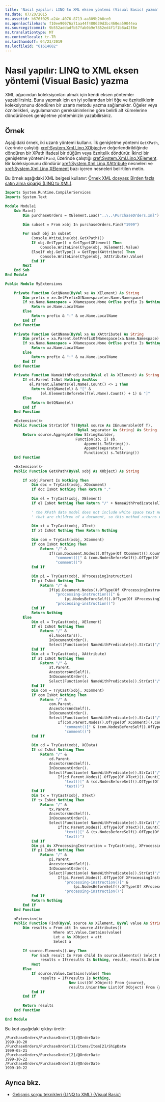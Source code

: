 ```yaml
---
title: 'Nasıl yapılır: LINQ to XML eksen yöntemi (Visual Basic) yazma'
ms.date: 07/20/2015
ms.assetid: b676f025-a24c-4076-8713-aa809b2b8ce0
ms.openlocfilehash: f10ee90076a71aa44f480639d3bc460ea59044ea
ms.sourcegitcommit: 9b552addadfb57fab0b9e7852ed4f1f1b8a42f8e
ms.translationtype: MT
ms.contentlocale: tr-TR
ms.lasthandoff: 04/23/2019
ms.locfileid: "61614602"
---
```

# <a name="how-to-write-a-linq-to-xml-axis-method-visual-basic"></a>Nasıl yapılır: LINQ to XML eksen yöntemi (Visual Basic) yazma
XML ağacından koleksiyonları almak için kendi eksen yöntemler yazabilirsiniz. Bunu yapmak için en iyi yollarından biri öğe ve özniteliklerin koleksiyonunu döndüren bir uzantı metodu yazma sağlamaktır. Öğeler veya öznitelikleri, uygulamanızın gereksinimlerine göre belirli alt kümelerine döndürülecek genişletme yönteminizin yazabilirsiniz.  
  
## <a name="example"></a>Örnek  
 Aşağıdaki örnek, iki uzantı yöntemi kullanır. İlk genişletme yöntemi `GetXPath`, üzerinde çalıştığı <xref:System.Xml.Linq.XObject>ve değerlendirildiğinde döndüren bir XPath ifadesi bir düğüm veya öznitelik döndürür. İkinci bir genişletme yöntemi `Find`, üzerinde çalıştığı <xref:System.Xml.Linq.XElement>. Bir koleksiyonunu döndürür <xref:System.Xml.Linq.XAttribute> nesneleri ve <xref:System.Xml.Linq.XElement> bazı içeren nesneleri belirtilen metin.  
  
 Bu örnek aşağıdaki XML belgesi kullanır: [Örnek XML dosyası: Birden fazla satın alma siparişi (LINQ to XML)](../../../../visual-basic/programming-guide/concepts/linq/sample-xml-file-multiple-purchase-orders-linq-to-xml.md).  
  
```vb  
Imports System.Runtime.CompilerServices  
Imports System.Text  
  
Module Module1  
    Sub Main()  
        Dim purchaseOrders = XElement.Load("..\..\PurchaseOrders.xml")  
  
        Dim subset = From xobj In purchaseOrders.Find("1999")  
  
        For Each obj In subset  
            Console.WriteLine(obj.GetXPath())  
            If obj.GetType() = GetType(XElement) Then  
                Console.WriteLine(CType(obj, XElement).Value)  
            ElseIf obj.GetType() = GetType(XAttribute) Then  
                Console.WriteLine(CType(obj, XAttribute).Value)  
            End If  
        Next  
    End Sub  
End Module  
  
Public Module MyExtensions  
  
    Private Function GetQName(ByVal xe As XElement) As String  
        Dim prefix = xe.GetPrefixOfNamespace(xe.Name.Namespace)  
        If xe.Name.Namespace = XNamespace.None OrElse prefix Is Nothing Then  
            Return xe.Name.LocalName  
        Else  
            Return prefix & ":" & xe.Name.LocalName  
        End If  
    End Function  
  
    Private Function GetQName(ByVal xa As XAttribute) As String  
        Dim prefix = xa.Parent.GetPrefixOfNamespace(xa.Name.Namespace)  
        If xa.Name.Namespace = XNamespace.None OrElse prefix Is Nothing Then  
            Return xa.Name.LocalName  
        Else  
            Return prefix & ":" & xa.Name.LocalName  
        End If  
    End Function  
  
    Private Function NameWithPredicate(ByVal el As XElement) As String  
        If el.Parent IsNot Nothing AndAlso  
           el.Parent.Elements(el.Name).Count() <> 1 Then  
            Return GetQName(el) & "[" &  
                (el.ElementsBeforeSelf(el.Name).Count() + 1) & "]"  
        Else  
            Return GetQName(el)  
        End If  
    End Function  
  
    <Extension()>  
    Public Function StrCat(Of T)(ByVal source As IEnumerable(Of T),  
                                 ByVal separator As String) As String  
        Return source.Aggregate(New StringBuilder,  
                                Function(sb, i) sb.  
                                    Append(i.ToString()).  
                                    Append(separator),  
                                    Function(s) s.ToString())  
    End Function  
  
    <Extension()>  
    Public Function GetXPath(ByVal xobj As XObject) As String  
  
        If xobj.Parent Is Nothing Then  
            Dim doc = TryCast(xobj, XDocument)  
            If doc IsNot Nothing Then Return "."  
  
            Dim el = TryCast(xobj, XElement)  
            If el IsNot Nothing Then Return "/" + NameWithPredicate(el)  
  
            ' the XPath data model does not include white space text nodes  
            ' that are children of a document, so this method returns null.  
  
            Dim xt = TryCast(xobj, XText)  
            If xt IsNot Nothing Then Return Nothing  
  
            Dim com = TryCast(xobj, XComment)  
            If com IsNot Nothing Then  
                Return "/" &  
                    If(com.Document.Nodes().OfType(Of XComment)().Count() <> 1,  
                       "comment()[" & (com.NodesBeforeSelf().OfType(Of XComment)().Count() + 1) & "]",  
                       "comment()")  
            End If  
  
            Dim pi = TryCast(xobj, XProcessingInstruction)  
            If pi IsNot Nothing Then  
                Return "/" &  
                    If(pi.Document.Nodes().OfType(Of XProcessingInstruction)().Count() <> 1,  
                       "processing-instruction()[" &  
                           (pi.NodesBeforeSelf().OfType(Of XProcessingInstruction)().Count() + 1) & "]",  
                       "processing-instruction()")  
            End If  
            Return Nothing  
        Else  
            Dim el = TryCast(xobj, XElement)  
            If el IsNot Nothing Then  
                Return "/" &  
                    el.Ancestors().  
                    InDocumentOrder().  
                    Select(Function(e) NameWithPredicate(e)).StrCat("/") & NameWithPredicate(el)  
            End If  
            Dim at = TryCast(xobj, XAttribute)  
            If at IsNot Nothing Then  
                Return "/" &  
                    at.Parent.  
                    AncestorsAndSelf().  
                    InDocumentOrder().  
                    Select(Function(e) NameWithPredicate(e)).StrCat("/") & "@" & GetQName(at)  
            End If  
            Dim com = TryCast(xobj, XComment)  
            If com IsNot Nothing Then  
                Return "/" &  
                    com.Parent.  
                    AncestorsAndSelf().  
                    InDocumentOrder().  
                    Select(Function(e) NameWithPredicate(e)).StrCat("/") &  
                        If(com.Parent.Nodes().OfType(Of XComment)().Count() <> 1,  
                           "comment()[" & (com.NodesBeforeSelf().OfType(Of XComment)().Count() + 1) & "]",  
                           "comment()")  
            End If  
  
            Dim cd = TryCast(xobj, XCData)  
            If cd IsNot Nothing Then  
                Return "/" &  
                    cd.Parent.  
                    AncestorsAndSelf().  
                    InDocumentOrder().  
                    Select(Function(e) NameWithPredicate(e)).StrCat("/") &  
                        If(cd.Parent.Nodes().OfType(Of XText)().Count() <> 1,  
                           "text()[" & (cd.NodesBeforeSelf().OfType(Of XText)().Count() + 1) & "]",  
                           "text()")  
            End If  
            Dim tx = TryCast(xobj, XText)  
            If tx IsNot Nothing Then  
                Return "/" &  
                    tx.Parent.  
                    AncestorsAndSelf().  
                    InDocumentOrder().  
                    Select(Function(e) NameWithPredicate(e)).StrCat("/") &  
                        If(tx.Parent.Nodes().OfType(Of XText)().Count() <> 1,  
                           "text()[" & (tx.NodesBeforeSelf().OfType(Of XText)().Count() + 1) & "]",  
                           "text()")  
            End If  
            Dim pi As XProcessingInstruction = TryCast(xobj, XProcessingInstruction)  
            If pi IsNot Nothing Then  
                Return "/" &  
                    pi.Parent.  
                    AncestorsAndSelf().  
                    InDocumentOrder().  
                    Select(Function(e) NameWithPredicate(e)).StrCat("/") &  
                        If(pi.Parent.Nodes().OfType(Of XProcessingInstruction)().Count() <> 1,  
                           "processing-instruction()[" &  
                               (pi.NodesBeforeSelf().OfType(Of XProcessingInstruction)().Count() + 1) & "]",  
                           "processing-instruction()")  
            End If  
            Return Nothing  
        End If  
    End Function  
  
    <Extension()>  
    Public Function Find(ByVal source As XElement, ByVal value As String) As IEnumerable(Of XObject)  
        Dim results = From att In source.Attributes()  
                      Where att.Value.Contains(value)  
                      Let a As XObject = att  
                      Select a  
  
        If source.Elements().Any Then  
            For Each result In From child In source.Elements() Select Find(child, value)  
                results = If(results Is Nothing, result, results.Union(result))  
            Next  
        Else  
            If source.Value.Contains(value) Then  
                results = If(results Is Nothing,  
                             New List(Of XObject) From {source},  
                             results.Union(New List(Of XObject) From {source}))  
            End If  
        End If  
  
        Return results  
    End Function  
  
End Module  
```  
  
 Bu kod aşağıdaki çıktıyı üretir:  
  
```  
/PurchaseOrders/PurchaseOrder[1]/@OrderDate  
1999-10-20  
/PurchaseOrders/PurchaseOrder[1]/Items/Item[2]/ShipDate  
1999-05-21  
/PurchaseOrders/PurchaseOrder[2]/@OrderDate  
1999-10-22  
/PurchaseOrders/PurchaseOrder[3]/@OrderDate  
1999-10-22  
```  
  
## <a name="see-also"></a>Ayrıca bkz.

- [Gelişmiş sorgu teknikleri (LINQ to XML) (Visual Basic)](../../../../visual-basic/programming-guide/concepts/linq/advanced-query-techniques-linq-to-xml.md)
